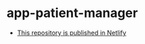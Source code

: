 # app-patient-manager

- [This repository is published in Netlify](https://app-dating.netlify.app/)
